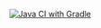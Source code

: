 [![Java CI with Gradle](https://github.com/NikitaLeon/PT2/actions/workflows/gradle.yml/badge.svg)](https://github.com/NikitaLeon/PT2/actions/workflows/gradle.yml)
